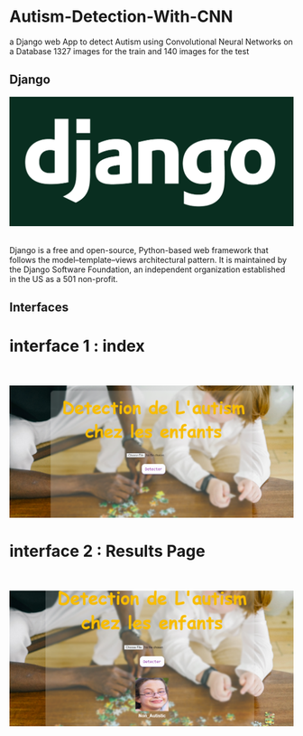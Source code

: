# Autism-Detection-With-CNN
a Django web App to detect Autism using Convolutional Neural Networks on a Database 1327 images for the train and 140 images for the test

## Django

<img src="readme/django.png" > <br /><br />

Django is a free and open-source, Python-based web framework that follows the model–template–views architectural pattern. It is maintained by the Django Software Foundation, an independent organization established in the US as a 501 non-profit.

## Interfaces

# interface 1 : index <br /><br />

<img src="readme/index.PNG" >

# interface 2 : Results Page <br /><br />

<img src="readme/res.PNG" >
